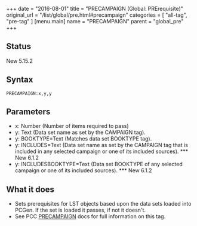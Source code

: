 +++
date = "2016-08-01"
title = "PRECAMPAIGN (Global: PRErequisite)"
original_url = "/list/global/pre.html#precampaign"
categories = [ "all-tag", "pre-tag" ]
[menu.main]
    name = "PRECAMPAIGN"
    parent = "global_pre"
+++

## Status

New 5.15.2

## Syntax

`PRECAMPAIGN:x,y,y`

## Parameters

-   x: Number (Number of items required to pass)
-   y: Text (Data set name as set by the CAMPAIGN tag).
-   y: BOOKTYPE=Text (Matches data set BOOKTYPE tag).
-   y: INCLUDES=Text (Data set name as set by the
    CAMPAIGN tag that is included in any selected campaign or one of its
    included sources). \*\*\* New 6.1.2
-   y: INCLUDESBOOKTYPE=Text (Data set BOOKTYPE of any
    selected campaign or one of its included sources). \*\*\* New 6.1.2



What it does
------------

-   Sets prerequisites for LST objects based upon the data sets loaded
    into PCGen. If the set is loaded it passes, if not it doesn't.
-   See PCC [PRECAMPAIGN](/list/data/pcc/precampaign.html) docs for full
    information on this tag.


